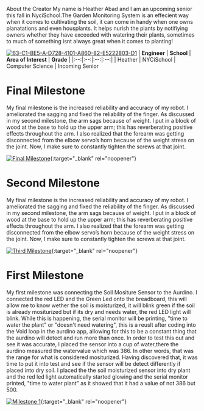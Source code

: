 About the Creator
My name is Heather Abad and I am an upcoming senior this fall in NyciSchool.The Garden Monitoring System is an effecient way when it comes to cultivating the soil, it can come in handy when one owns planatations and even housplants. It helps nurish the plants by notifiying owners whether they have  exceeded with  watering their plants, sometimes to much of something isnt always great when it comes to planting!

<a href="https://ibb.co/ZHmM7mr"><img src="https://i.ibb.co/LQ5ZH5y/63-C1-BE5-A-D728-4101-A860-82-E5222803-D1.jpg" alt="63-C1-BE5-A-D728-4101-A860-82-E5222803-D1" border="0"></a>
| **Engineer** | **School** | **Area of Interest** | **Grade** |
|:--:|:--:|:--:|:--:|
| Heather | NYCiSchool | Computer Science | Incoming Senior

  
# Final Milestone
My final milestone is the increased reliability and accuracy of my robot. I ameliorated the sagging and fixed the reliability of the finger. As discussed in my second milestone, the arm sags because of weight. I put in a block of wood at the base to hold up the upper arm; this has reverberating positive effects throughout the arm. I also realized that the forearm was getting disconnected from the elbow servo’s horn because of the weight stress on the joint. Now, I make sure to constantly tighten the screws at that joint. 

[![Final Milestone](https://res.cloudinary.com/marcomontalbano/image/upload/v1612573869/video_to_markdown/images/youtube--F7M7imOVGug-c05b58ac6eb4c4700831b2b3070cd403.jpg )](https://www.youtube.com/watch?v=F7M7imOVGug&feature=emb_logo "Final Milestone"){:target="_blank" rel="noopener"}

# Second Milestone
My final milestone is the increased reliability and accuracy of my robot. I ameliorated the sagging and fixed the reliability of the finger. As discussed in my second milestone, the arm sags because of weight. I put in a block of wood at the base to hold up the upper arm; this has reverberating positive effects throughout the arm. I also realized that the forearm was getting disconnected from the elbow servo’s horn because of the weight stress on the joint. Now, I make sure to constantly tighten the screws at that joint.

[![Third Milestone](https://res.cloudinary.com/marcomontalbano/image/upload/v1612574014/video_to_markdown/images/youtube--y3VAmNlER5Y-c05b58ac6eb4c4700831b2b3070cd403.jpg)](https://www.youtube.com/watch?v=y3VAmNlER5Y&feature=emb_logo "Second Milestone"){:target="_blank" rel="noopener"}
# First Milestone
  

My first milestone was connecting the Soil Mositure Sensor to the Aurdino. I connected the red LED and the Green Led onto the breadboard, this will allow me to know wether the soil is moisturized, it will blink green if the soil is already  mositurized but if its dry and needs water, the red LED light will blink. While this is happening, the serial monitor will be printing, "time to water the plant" or "doesn't need watering", this is a reuslt after coding  into the Void loop in the aurdino app, allowing for this to be a constant thing that the aurdino will detect and run more than once. In order to test this out and see it was accurate, I placed the sensor into a cup of water,there the aurdino measured the watervalue which was 386. In other words, that was the range for what is considered mositurized. Having discovered that, it was time to put it into test and see if the sensor will be detect differently if placed into dry soil. I placed the the soil moisturized sensor into dry plant and the red led light automatically started glowing and the serial monitor printed, "time to water plant" as it showed that it had a value of not 386 but 500.

[![Milestone 1](https://res.cloudinary.com/marcomontalbano/image/upload/v1659366542/video_to_markdown/images/youtube--tMWqWRiLFlk-c05b58ac6eb4c4700831b2b3070cd403.jpg)](https://youtu.be/tMWqWRiLFlk "Milestone 1"){:target="_blank" rel="noopener"}
